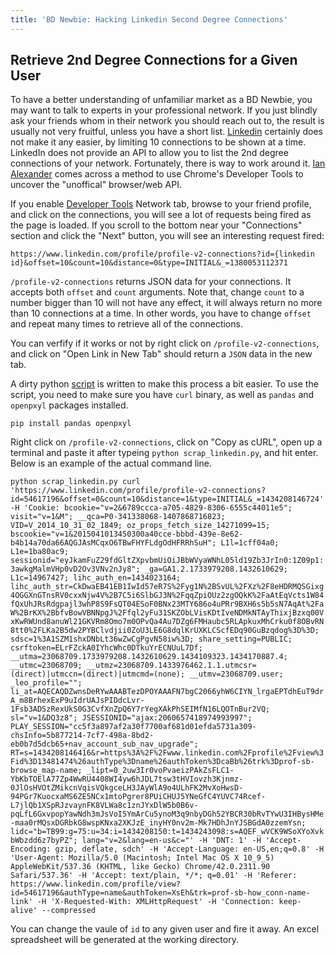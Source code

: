 ```yaml
---
title: 'BD Newbie: Hacking Linkedin Second Degree Connections'
---
```


## Retrieve 2nd Degree Connections for a Given User

To have a better understanding of unfamiliar market as a BD Newbie, you may want to talk to experts in your professional network. If you just blindly ask your friends whom in their network you should reach out to, the result is usually not very fruitful, unless you have a short list. [Linkedin](http://www.linkedin.com) certainly does not make it any easier, by limiting 10 connections to be shown at a time. LinkedIn does not provide an API to allow you to list the 2nd degree connections of your network. Fortunately, there is way to work around it. [Ian Alexander](https://github.com/ianalexander/ianalexander/blob/master/content/blog/hacker-networking-hacking-the-linkedin-api.html) comes across a method to use Chrome's Developer Tools to uncover the "unoffical" browser/web API.


If you enable [Developer Tools](https://developer.chrome.com/devtools) Network tab, browse to your friend profile, and click on the connections, you will see a lot of requests being fired as the page is loaded. If you scroll to the bottom near your "Connections" section and click the "Next" button, you will see an interesting request fired:

`
https://www.linkedin.com/profile/profile-v2-connections?id={linkedin id}&offset=10&count=10&distance=0&type=INITIAL&_=1380053112371
`

`/profile-v2-connections` returns JSON data for your connections. It accepts both `offset` and `count` arguments. Note that,
change `count` to a number bigger than 10 will not have any effect, it will always return no more than 10 connections at a time. In other words, you have to change `offset` and repeat many times to retrieve all of the connections.

You can verfify if it works or not by right click on `/profile-v2-connections`, and click on "Open Link in New Tab" should return a `JSON` data in the new tab. 

A dirty python [script](/scripts/scrape_linkedin.py) is written to make this process a bit easier. To use the script,
you need to make sure you have `curl` binary, as well as `pandas` and `openpxyl` packages installed.


`pip install pandas openpxyl`

Right click on `/profile-v2-connections`, click on "Copy as cURL", open up a terminal and paste it after typeing `python scrap_linkedin.py`, and hit enter. Below is an example of the actual command line.

`
python scrap_linkedin.py curl 'https://www.linkedin.com/profile/profile-v2-connections?id=54617196&offset=0&count=10&distance=1&type=INITIAL&_=1434208146724' -H 'Cookie: bcookie="v=2&6789ccca-a705-4829-8306-6555c44011e5"; visit="v=1&M"; __qca=P0-341338068-1407868716823; VID=V_2014_10_31_02_1849; oz_props_fetch_size_14271099=15; bscookie="v=1&2015041013450300a40cce-bbbd-439e-8e62-b4b14a70da66AQGJAsMCqxO6TBwFHYFLdgOdHFRRhSuH"; L1l=1cff04a0; L1e=1ba80ac9; sessionid="eyJkamFuZ29fdGltZXpvbmUiOiJBbWVyaWNhL05ld19Zb3JrIn0:1Z09p1:3awkgMalmVHp0vD2Ov3VNv2nJy8"; _ga=GA1.2.1733979208.1432610629; L1c=14967427; lihc_auth_en=1434023164; lihc_auth_str=CkDwaEB41EB1IwId57eR7S%2Fyg1N%2BSvUL%2FXz%2F8eHDRMQSGixg4OGGXnGTnsRV0cxxNjw4V%2B7C5i6SlbGJ3N%2FqqZpiOUz2zgOQkK%2FaAtEqVcts1W84fQxUhJRsRdgpajl3whP8S9FsQT04ESoF0BNx23MTY686o4uPRr9BXH6s5b5sN7AqAt%2FaW%2BrKX%2BbfvBowVBNNpgJ%2Ffql2yFu31SKZObLVisKDtIveNDMkNTAyThixjBzxq00VxKwRWUnd8anuWl21GKVRm8Omo7m0OPvQa4Au7DZg6FMHaubc5RLApkuxMhCrku0f8OBvRN8tt0%2FLKa2B5dw2PYBClvdjii0ZoU3LE6G8dqlKrUXKLCScfEDq90GuBzqdog%3D%3D; sdsc=1%3A1SZM1shxDNbLt36wZwCgPgvN58iw%3D; share_setting=PUBLIC; csrftoken=ELrFZckA0IYhcWhc0DTkuYrECNUuL7Df; __utma=23068709.1733979208.1432610629.1434109323.1434170887.4; __utmc=23068709; __utmz=23068709.1433976462.1.1.utmcsr=(direct)|utmccn=(direct)|utmcmd=(none); __utmv=23068709.user; _leo_profile=""; li_at=AQECAQDZwnsDeRYwAAABTezDPOYAAAFN7bgC2066yhW6CIYN_lrgaEPTdhEuT9drA_m8BrhexExP9uIdrUAJsPIDdcLvr-1Fsb3ADSzRexUkS0G3CvfXnZpQ6Y7rYegXAkPhSEIMfN16LQOTnBur2VQ; sl="v=1&DQ3z8"; JSESSIONID="ajax:2060657418974993997"; PLAY_SESSION="cc5f3a897af2a30f7700af681d01efda5731a309-chsInfo=5b877214-7cf7-498a-8bd2-eb0b7d5dcb65+nav_account_sub_nav_upgrade"; RT=s=1434208146416&r=https%3A%2F%2Fwww.linkedin.com%2Fprofile%2Fview%3Fid%3D13481474%26authType%3Dname%26authToken%3DcaBb%26trk%3Dprof-sb-browse_map-name; _lipt=0_2uw3Ir0voPvaeizPAkZsFLC1-YbKbTOElA77Zp4WwRU4408WI4yw6hJDL7tsw3tHVIovzh3Kjnmz-0JlOsHVOtZMikcnVqisVQkgceLH3JAyWlA9o4ULhFK2MvXoHwsD-94PGr7KuocxaMS6ZE5NCx1mtoPgrer8PUiCHUJ5YNeGfC4YUVC74Rcef-L7jlQb1XSpRJzvaynFK8VLWa8c1znJYxDlW5b0B6v-pqLfL6GxvpopYawNdh3mJsVoI5YmArCu5ynoM3q9nbyDGh52YBCR30bRvTYwU3IHBysHMe-maa0rMQsxDGRbkG8wspKNxa2XKJzE_inyHY0nv2m-Mk7HDhJnYJSBGdA0zzemYsn; lidc="b=TB99:g=75:u=34:i=1434208150:t=1434243098:s=AQEF_wVCK9WSoXYoXvkbWbzdd6z7byPZ"; lang="v=2&lang=en-us&c="' -H 'DNT: 1' -H 'Accept-Encoding: gzip, deflate, sdch' -H 'Accept-Language: en-US,en;q=0.8' -H 'User-Agent: Mozilla/5.0 (Macintosh; Intel Mac OS X 10_9_5) AppleWebKit/537.36 (KHTML, like Gecko) Chrome/42.0.2311.90 Safari/537.36' -H 'Accept: text/plain, */*; q=0.01' -H 'Referer: https://www.linkedin.com/profile/view?id=54617196&authType=name&authToken=XsEh&trk=prof-sb-how_conn-name-link' -H 'X-Requested-With: XMLHttpRequest' -H 'Connection: keep-alive' --compressed
`

You can change the vaule of `id` to any given user and fire it away. An excel spreadsheet will be generated at the working directory.

